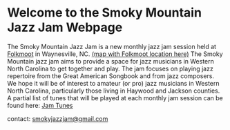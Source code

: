  # Welcome to the Smoky Mountain Jazz Jam Webpage
   
   The Smoky Mountain Jazz Jam is a new monthly jazz jam session held at <a href="https://www.folkmoot.org/">Folkmoot</a> in Waynesville, NC. <a href="https://maps.app.goo.gl/KduAxvnix88e4M369">(map with Folkmoot location here)</a>
   The Smoky Mountain jazz jam aims to provide a space for jazz musicians in Western North Carolina to get together and play. 
   The jam focuses on playing jazz repertoire from the Great American Songbook and from jazz composers.
   We hope it will be of interest to amateur (or pro) jazz musicians in Western North Carolina, particularly those living in Haywood and Jackson counties. 
   A partial list of tunes that will be played at each monthly jam session can be found here: <a href="jam_tunes.md">Jam Tunes</a>
    </main>
    <footer>
        <p>contact: smokyjazzjam@gmail.com</p>
